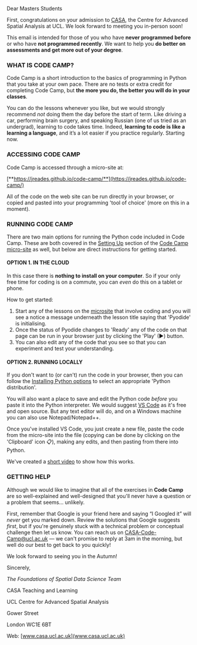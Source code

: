 Dear Masters Students

First, congratulations on your admission to [CASA](https://www.ucl.ac.uk/bartlett/casa/'), the Centre for Advanced Spatial Analysis at UCL. We look forward to meeting you in-person soon!

This email is intended for those of you who have **never programmed before** or who have **not programmed recently**. We want to help you **do better on assessments and get more out of your degree**.

### WHAT IS CODE CAMP?

Code Camp is a short introduction to the basics of programming in Python that you take at your own pace. There are no tests or extra credit for completing Code Camp, but **the more you do, the better you will do in your classes**. 

You can do the lessons whenever you like, but we would strongly recommend *not* doing them the day before the start of term. Like driving a car, performing brain surgery, and speaking Russian (one of us tried as an undergrad), learning to code takes time. Indeed, **learning to code is like a learning a language**, and it’s a lot easier if you practice regularly. Starting now.

### ACCESSING CODE CAMP

Code Camp is accessed through a micro-site at:

[**https://jreades.github.io/code-camp/**](https://jreades.github.io/code-camp/)

All of the code on the web site can be run directly in your browser, or copied and pasted into your programming 'tool of choice' (more on this in a moment).

### RUNNING CODE CAMP

There are two main options for running the Python code included in Code Camp. These are both covered in the [Setting Up](https://jreades.github.io/code-camp/setup/) section of the [Code Camp micro-site](https://jreades.github.io/code-camp/) as well, but below are direct instructions for getting started.

#### OPTION 1. IN THE CLOUD

In this case there is **nothing to install on your computer**. So if your only free time for coding is on a commute, you can *even* do this on a tablet or phone. 

How to get started:

1. Start any of the lessons on the [microsite](https://jreades.github.io/code-camp/) that involve coding and you will see a notice a message underneath the lesson title saying that 'Pyodide' is initialising.
2. Once the status of Pyodide changes to 'Ready' any of the code on that page can be run in your browser just by clicking the 'Play' (►) button. 
3. You can also edit any of the code that you see so that you can experiment and test your understanding.

#### OPTION 2. RUNNING LOCALLY

If you don't want to (or can't) run the code in your browser, then you can follow the [Installing Python options](https://jreades.github.io/code-camp/setup/install.html) to select an appropriate 'Python distribution'.

You will also want a place to save and edit the Python code *before* you paste it into the Python interpreter. We would suggest [VS Code](https://code.visualstudio.com/download) as it's free and open source. But any text editor will do, and on a Windows machine you can also use Notepad/Notepad++.

Once you've installed VS Code, you just create a new file, paste the code from the micro-site into the file (copying can be done by clicking on the 'Clipboard' icon 📋), making any edits, and then pasting from there into Python.

We've created a [short video](https://youtu.be/vKVUfU5Iikc) to show how this works.

### GETTING HELP

Although we would like to imagine that all of the exercises in **Code Camp** are so well-explained and well-designed that you'll never have a question or a problem that seems... unlikely.

First, remember that Google is your friend here and saying “I Googled it” will *never* get you marked down. Review the solutions that Google suggests *first*, but if you're genuinely stuck with a technical problem or conceptual challenge then let us know. You can reach us on [CASA-Code-Camp@ucl.ac.uk](mailto:CASA-Code-Camp@ucl.ac.uk) — we can't promise to reply at 3am in the morning, but well do our best to get back to you quickly!

We look forward to seeing you in the Autumn!

Sincerely,

*The Foundations of Spatial Data Science Team*

CASA Teaching and Learning

UCL Centre for Advanced Spatial Analysis

Gower Street

London WC1E 6BT

Web: [www.casa.ucl.ac.uk](www.casa.ucl.ac.uk)